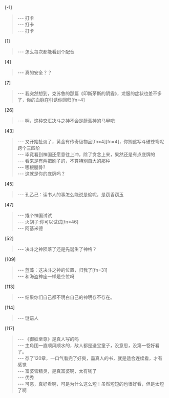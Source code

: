 
[-1] 
>--- 打卡<br>
>--- 打卡<br>
>--- 打卡<br>

[1] 
>--- 怎么每次都能看到个配音<br>

[4] 
>--- 真的安全？？<br>

[7] 
>--- 我突然想到，克苏鲁的那篇《印斯茅斯的阴霾》，龙服的症状也差不多了，你的血脉在引诱你回归[fn=4]<br>

[26] 
>--- 啊，这种交汇决斗之神不会是蔚蓝神的马甲吧<br>

[43] 
>--- 又开始扯淡了，黄金有传奇级物品[fn=4][fn=4]，你搁这写斗破苍穹呢跨个三四阶<br>
>--- 毕竟看到神国还愿意往上冲，除了贪念上来，果然还是有点底牌的<br>
>--- 看来是有两把刷子的，不算特别自大的那种<br>
>--- 哪根腿骨?<br>
>--- 这就是你的底牌吗？<br>

[45] 
>--- 孔乙己：读书人的事怎么能说是偷呢，是窃香窃玉<br>

[47] 
>--- 撬个神国试试<br>
>--- 火胡子:你可以试试[fn=46]<br>
>--- 阿基米德<br>

[52] 
>--- 决斗之神陨落了还是先诞生了神格？<br>

[109] 
>--- 蓝藻：这决斗之神的位置，归我了[fn=31]<br>
>--- 和海盗神座一样是空位吗<br>

[113] 
>--- 结果你们自己都不明白自己的神明存不存在。<br>

[114] 
>--- 谜语人<br>

[117] 
>--- 《御妖至尊》是真人写的吗<br>
>--- 主角团一直顺风顺水的，敌人都是送宝童子，没意思，没第一卷好看了。<br>
>--- 存了120章，一口气看完了好爽，蛊真人的书，就是适合连续看，才有感觉<br>
>--- 富婆雪精灵，是真富婆啊，太有钱了<br>
>--- 优秀<br>
>--- 可恶，真好看啊，可是为什么这么短！虽然短短的也很好看，但是太短了啊<br>
